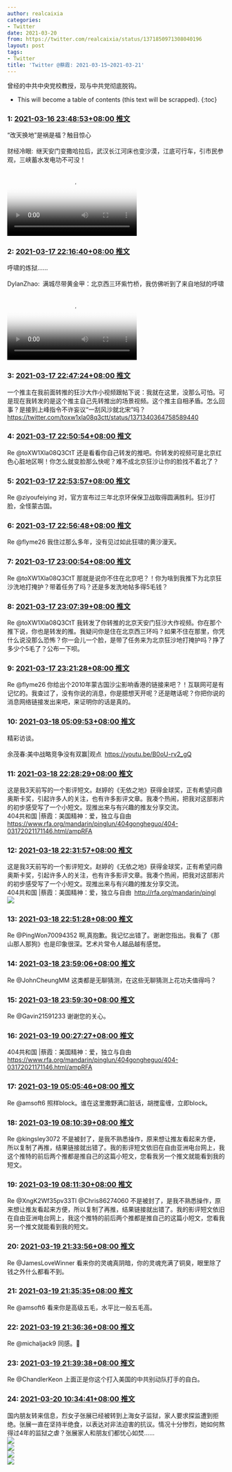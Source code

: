 ```yaml
---
author: realcaixia
categories:
- Twitter
date: 2021-03-20
from: https://twitter.com/realcaixia/status/1371850971308040196
layout: post
tags:
- Twitter
title: 'Twitter @蔡霞: 2021-03-15~2021-03-21'
---
```


曾经的中共中央党校教授，现与中共党彻底脱钩。 

* This will become a table of contents (this text will be scrapped).
{:toc}

### 1: [2021-03-16 23:48:53+08:00 推文](https://twitter.com/realcaixia/status/1371850971308040196)

“改天换地”是祸是福？触目惊心<br><br>财经冷眼: 继天安门变撒哈拉后，武汉长江河床也变沙漠，江底可行车，引市民参观，三峡蓄水发电功不可没！<br><br><video src="https://video.twimg.com/ext_tw_video/1371433549904048128/pu/vid/1280x720/hfCsuXcl6-Wp48IS.mp4?tag=12" controls="controls" poster="https://pbs.twimg.com/ext_tw_video_thumb/1371433549904048128/pu/img/RZ12shyuv1jYF6ww.jpg"></video>

### 2: [2021-03-17 22:16:40+08:00 推文](https://twitter.com/realcaixia/status/1372190148037840900)

呼啸的炼狱……<br><br>DylanZhao: 满城尽带黄金甲：北京西三环紫竹桥，我仿佛听到了来自地狱的呼啸<br><br><video src="https://video.twimg.com/ext_tw_video/1371661691084230658/pu/vid/544x960/uHnZXZ1vguRjXNeM.mp4?tag=12" controls="controls" poster="https://pbs.twimg.com/ext_tw_video_thumb/1371661691084230658/pu/img/HSqgJYb1471ocXyS.jpg"></video>

### 3: [2021-03-17 22:47:24+08:00 推文](https://twitter.com/realcaixia/status/1372197884452569096)

一个推主在我前面转推的狂沙大作小视频跟帖下说：我就在这里，没那么可怕。可是现在我转发的是这个推主自己先转推出的场景视频。这个推主自相矛盾。怎么回事？是接到上峰指令不许妄议“一刮风沙就北宋”吗？ <a href="https://twitter.com/toxw1xla08q3ctt/status/1371340364758589440" target="_blank" rel="noopener noreferrer">https://twitter.com/toxw1xla08q3ctt/status/1371340364758589440</a>

### 4: [2021-03-17 22:50:54+08:00 推文](https://twitter.com/realcaixia/status/1372198767257063425)

Re @toXW1Xla08Q3CtT 还是看看你自己转发的推吧。你转发的视频可是北京红色心脏地区啊！你怎么就变脸那么快呢？难不成北京狂沙让你的脸找不着北了？

### 5: [2021-03-17 22:53:57+08:00 推文](https://twitter.com/realcaixia/status/1372199533749403648)

Re @ziyoufeiying 对，官方宣布过三年北京环保保卫战取得圆满胜利。狂沙打脸，全怪蒙古国。

### 6: [2021-03-17 22:56:48+08:00 推文](https://twitter.com/realcaixia/status/1372200248219725833)

Re @flyme26 我住过那么多年，没有见过如此狂啸的黄沙漫天。

### 7: [2021-03-17 23:00:54+08:00 推文](https://twitter.com/realcaixia/status/1372201281016754177)

Re @toXW1Xla08Q3CtT 那就是说你不住在北京吧？！你为啥到我推下为北京狂沙洗地打掩护？带着任务了吗？还是多发洗地帖多得5毛钱？

### 8: [2021-03-17 23:07:39+08:00 推文](https://twitter.com/realcaixia/status/1372202980850741254)

Re @toXW1Xla08Q3CtT 我转发了你转推的北京天安门狂沙大作视频。你在那个推下说，你也是转发的推。我疑问你是住在北京西三环吗？如果不住在那里，你凭什么说没那么恐怖？你一会儿一个脸，是带了任务来为北京狂沙地打掩护吗？挣了多少个5毛了？公布一下呗。

### 9: [2021-03-17 23:21:28+08:00 推文](https://twitter.com/realcaixia/status/1372206456582369283)

Re @flyme26 你给出个2010年蒙古国沙尘影响香港的链接来吧？！互联网可是有记忆的。我查过了，没有你说的消息，你是臆想天开呢？还是瞎话呢？你把你说的消息网络链接发出来吧，来证明你的话是真的。

### 10: [2021-03-18 05:09:53+08:00 推文](https://twitter.com/realcaixia/status/1372294141200244742)

精彩访谈。<br><br>余茂春:美中战略竞争没有双赢|观点 <a href="https://youtu.be/B0oU-rv2_gQ" target="_blank" rel="noopener noreferrer">https://youtu.be/B0oU-rv2_gQ</a>

### 11: [2021-03-18 22:28:29+08:00 推文](https://twitter.com/realcaixia/status/1372555513603502082)

这是我3天前写的一个影评短文。赵婷的《无依之地》获得金球奖，正有希望问鼎奥斯卡奖，引起许多人的关注，也有许多影评文章。我凑个热闹，把我对这部影片的初步感受写了一个小短文。现推出来与有兴趣的推友分享交流。<br>404共和国 |蔡霞：美国精神：爱，独立与自由 <a href="https://www.rfa.org/mandarin/pinglun/404gongheguo/404-03172021171146.html/ampRFA" target="_blank" rel="noopener noreferrer">https://www.rfa.org/mandarin/pinglun/404gongheguo/404-03172021171146.html/ampRFA</a>

### 12: [2021-03-18 22:31:57+08:00 推文](https://twitter.com/realcaixia/status/1372556385599246342)

这是我3天前写的一个影评短文。赵婷的《无依之地》获得金球奖，正有希望问鼎奥斯卡奖，引起许多人的关注，也有许多影评文章。我凑个热闹，把我对这部影片的初步感受写了一个小短文。现推出来与有兴趣的推友分享交流。<br>404共和国 |蔡霞：美国精神：爱，独立与自由 <a href="http://rfa.org/mandarin/pingl" target="_blank" rel="noopener noreferrer">http://rfa.org/mandarin/pingl</a><br><img style src="https://pbs.twimg.com/media/EwxMwX8WEAAJBTY?format=jpg&name=orig" referrerpolicy="no-referrer">

### 13: [2021-03-18 22:51:28+08:00 推文](https://twitter.com/realcaixia/status/1372561294788857868)

Re @PingWon70094352 啊,真抱歉。我记忆出错了。谢谢您指出。我看了《那山那人那狗》也是印象很深。艺术片常令人越品越有感觉。

### 14: [2021-03-18 23:59:06+08:00 推文](https://twitter.com/realcaixia/status/1372578316587253761)

Re @JohnCheungMM 这类都是无聊猜测，在这些无聊猜测上花功夫值得吗？

### 15: [2021-03-18 23:59:30+08:00 推文](https://twitter.com/realcaixia/status/1372578417175060480)

Re @Gavin21591233 谢谢您的关心。

### 16: [2021-03-19 00:27:27+08:00 推文](https://twitter.com/realcaixia/status/1372585452440539140)

404共和国 |蔡霞：美国精神：爱，独立与自由 <a href="https://www.rfa.org/mandarin/pinglun/404gongheguo/404-03172021171146.html/ampRFA" target="_blank" rel="noopener noreferrer">https://www.rfa.org/mandarin/pinglun/404gongheguo/404-03172021171146.html/ampRFA</a>

### 17: [2021-03-19 05:05:46+08:00 推文](https://twitter.com/realcaixia/status/1372655489478180864)

Re @amsoft6 照样block。谁在这里撒野满口脏话，胡搅蛮缠，立即block。

### 18: [2021-03-19 08:10:39+08:00 推文](https://twitter.com/realcaixia/status/1372702019258085376)

Re @kingsley3072 不是被封了，是我不熟悉操作，原来想让推友看起来方便，所以复制了再推，结果链接就出错了。我的影评短文依旧在自由亚洲电台网上，我这个推特的前后两个推都是推自己的这篇小短文，您看我另一个推文就能看到我的短文。

### 19: [2021-03-19 08:11:30+08:00 推文](https://twitter.com/realcaixia/status/1372702232437743617)

Re @XngK2Wf35pv33Tl @Chris86274060 不是被封了，是我不熟悉操作，原来想让推友看起来方便，所以复制了再推，结果链接就出错了。我的影评短文依旧在自由亚洲电台网上，我这个推特的前后两个推都是推自己的这篇小短文，您看我另一个推文就能看到我的短文。

### 20: [2021-03-19 21:33:56+08:00 推文](https://twitter.com/realcaixia/status/1372904170852847622)

Re @JamesLoveWinner 看来你的灵魂真阴暗，你的灵魂充满了铜臭，眼里除了钱之外什么都看不到。

### 21: [2021-03-19 21:35:35+08:00 推文](https://twitter.com/realcaixia/status/1372904587804475393)

Re @amsoft6 看来你是高级五毛，水平比一般五毛高。

### 22: [2021-03-19 21:36:36+08:00 推文](https://twitter.com/realcaixia/status/1372904841132003332)

Re @michaljack9 同感。🌹

### 23: [2021-03-19 21:39:38+08:00 推文](https://twitter.com/realcaixia/status/1372905606399602691)

Re @ChandlerKeon 上面正是你这个打入美国的中共别动队打手的自白。

### 24: [2021-03-20 10:34:41+08:00 推文](https://twitter.com/realcaixia/status/1373100653904543748)

国内朋友转来信息，烈女子张展已经被转到上海女子监狱，家人要求探监遭到拒绝。张展一直在坚持半绝食，以表达对非法迫害的抗议。情况十分惨烈，她如何熬得过4年的监狱之虐？张展家人和朋友们都忧心如焚……<br><img style src="https://pbs.twimg.com/media/Ew47v4mWgAYdE4U?format=jpg&name=orig" referrerpolicy="no-referrer"><br><img style src="https://pbs.twimg.com/media/Ew47wOVW8AEWHnu?format=jpg&name=orig" referrerpolicy="no-referrer"><br><img style src="https://pbs.twimg.com/media/Ew47whoXMAEqRiv?format=jpg&name=orig" referrerpolicy="no-referrer"><br><img style src="https://pbs.twimg.com/media/Ew47w17XMAgYFK-?format=jpg&name=orig" referrerpolicy="no-referrer">

